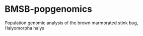 # BMSB-popgenomics
Population genomic analysis of the brown marmorated stink bug, Halyomorpha halys
